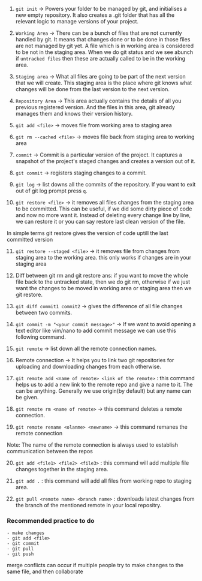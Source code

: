 1. `git init` -> Powers your folder to be managed by git, and initialises a new empty repository. It also creates a .git folder that has all the relevant logic to manage versions of your project.

2. `Working Area` -> There can be a bunch of files that are not currently handled by git. It means that changes done or to be done in those files are not managed by git yet. A file which is in working area is considered to be not in the staging area. When we do git status and we see abunch if `untracked files` then these are actually called to be in the working area.

3. `Staging area` -> What all files are going to be part of the next version that we will create. This staging area is the place where git knows what changes will be done from the last version to the next version.

4. `Repository Area` -> This area actually contains the details of all you previous registered version. And the files in this area, git already manages them and knows their version history.

5. `git add <file>` -> moves file from working area to staging area

6. `git rm --cached <file>` -> moves file back from staging area to working area

7. `commit` -> Commit is a particular version of the project. It captures a snapshot of the project's staged changes and creates a version out of it.

8. `git commit` -> registers staging changes to a commit.

9. `git log` -> list downs all the commits of the repository. If you want to exit out of git log prompt press `q`.


10. `git restore <file>` -> it removes all files changes from the staging area to be committed. This can be useful, if we did some dirty piece of code and now no more want it. Instead of deleting every change line by line, we can restore it or you can say restore last clean version of the file.

In simple terms git restore gives the version of code uptill the last committed version


11. `git restore --staged <file>` -> it removes file from changes from staging area to the working area. this only works if changes are in your staging area

12. Diff between git rm and git restore 
ans: if you want to move the whole file back to the untracked state, then we do git rm, otherwise if we just want the changes to be moved in working area or staging area then we git restore.

13. `git diff commit1 commit2` -> gives the difference of all file changes between two commits.

14. `git commit -m "<your commit message>"` -> If we want to avoid opening a text editor like vim/nano to add commit message we can use this following command.

15. `git remote` -> list down all the remote connection names.

16. Remote connection -> It helps you to link two git repositories for uploading and downloading changes from each otherwise.

17. `git remote add <name of remote> <link of the remote>` : this command helps us to add a new link to the remote repo and give a name to it.
The <name of remote> can be anything. Generally we use origin(by default) but any name can be given.

18. `git remote rm <name of remote>` -> this command deletes a remote connection.

19. `git remote rename <olanme> <newname>` -> this command remanes the remote connection

Note: The name of the remote connection is always used to establish communication between the repos

20. `git add <file1> <file2> <file3>` : this command will add multiple file changes together in the staging area.

21. `git add .` : this command will add all files from working repo to staging area.

22. `git pull <remote name> <branch name>` : downloads latest changes from the branch of the mentioned remote in your local repositry.

### Recommended practice to do
    - make changes
    - git add <file>
    - git commit 
    - git pull
    - git push 

merge conflicts can occur if multiple people try to make changes to the same file, and then collaborate